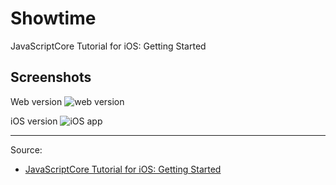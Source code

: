 Showtime
==========
JavaScriptCore Tutorial for iOS: Getting Started


## Screenshots

Web version
![web version](https://koenig-media.raywenderlich.com/uploads/2016/01/5.jpg)

iOS version
![iOS app](https://koenig-media.raywenderlich.com/uploads/2016/02/Simulator-Screen-Shot-19-Feb-2016-21.51.48-1.png)

---
Source: 

- [JavaScriptCore Tutorial for iOS: Getting Started](https://www.raywenderlich.com/124075/javascriptcore-tutorial)
